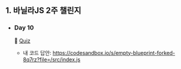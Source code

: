 ## 1. 바닐라JS 2주 챌린지
- ### Day 10  

  📝 [Quiz](https://github.com/EunJaePark/JSstudy/tree/main/vanillaJS_Challenge/Quiz/Day10)    
    - 내 코드 답안: https://codesandbox.io/s/empty-blueprint-forked-8q7rz?file=/src/index.js
